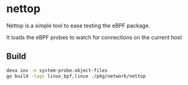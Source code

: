 # nettop

Nettop is a simple tool to ease testing the eBPF package.

It loads the eBPF probes to watch for connections on the current host

## Build

```bash
deva inv -e system-probe.object-files
go build -tags linux_bpf,linux ./pkg/network/nettop
```
